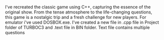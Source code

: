 I've recreated the classic game using C++, capturing the essence of the original show.
From the tense atmosphere to the life-changing questions, this game is a nostalgic trip and a fresh challenge for new players.
For emulator i've used DOSBOX.exe. I've created a new file in .cpp file in Project folder of TURBOC3 and .text file in BIN folder. 
Text file contains multiple questions 



